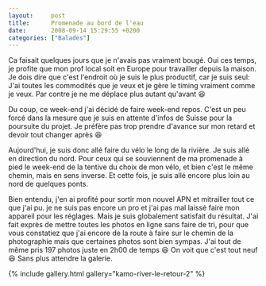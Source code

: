 ```yaml
---
layout:     post
title:      Promenade au bord de l'eau
date:       2008-09-14 15:29:55 +0200
categories: ["Balades"]
---
```


Ca faisait quelques jours que je n'avais pas vraiment bougé. Oui ces temps, je profite que mon prof local soit en
Europe pour travailler depuis la maison. Je dois dire que c'est l'endroit où je suis le plus productif, car je suis
seul: J'ai toutes les commodités que je veux et je gère le timing vraiment comme je veux. Par contre je ne me
déplace plus autant qu'avant :laughing:

<!--more-->

Du coup, ce week-end j'ai décidé de faire week-end repos. C'est un peu forcé dans la mesure que je suis en attente
d'infos de Suisse pour la poursuite du projet. Je préfère pas trop prendre d'avance sur mon retard et devoir tout
changer après :laughing:

Aujourd'hui, je suis donc allé faire du vélo le long de la rivière. Je suis allé en direction du nord. Pour ceux
qui se souviennent de ma promenade à pied le week-end de la tentive du choix de mon vélo, et bien c'est le même
chemin, mais en sens inverse. Et cette fois, je suis allé encore plus loin au nord de quelques ponts.

Bien entendu, j'en ai profité pour sortir mon nouvel APN et mitrailler tout ce que j'ai pu. je ne suis pas encore
un pro et j'ai pas mal laissé faire mon appareil pour les réglages. Mais je suis globalement satisfait du résultat.
J'ai fait exprès de mettre toutes les photos en ligne sans faire de tri, pour que vous constatiez que j'ai encore
de la route à faire sur le chemin de la photographie mais que certaines photos sont bien sympas. J'ai tout de même
pris 197 photos juste en 2h00 de temps :laughing: On voit que c'est tout neuf :laughing: Sans plus attendre la
galerie.

{% include gallery.html gallery="kamo-river-le-retour-2" %}

